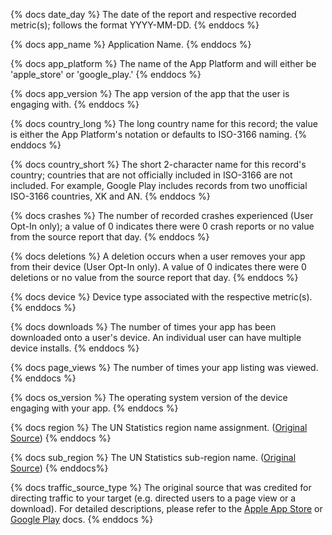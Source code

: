 {% docs date_day %} The date of the report and respective recorded metric(s); follows the format YYYY-MM-DD. {% enddocs %}

{% docs app_name %} Application Name. {% enddocs %}

{% docs app_platform %} The name of the App Platform and will either be 'apple_store' or 'google_play.' {% enddocs %}

{% docs app_version %} The app version of the app that the user is engaging with. {% enddocs %}

{% docs country_long %} The long country name for this record; the value is either the App Platform's notation or defaults to ISO-3166 naming. {% enddocs %}

{% docs country_short %} The short 2-character name for this record's country; countries that are not officially included in ISO-3166 are not included. For example, Google Play includes records from two unofficial ISO-3166 countries, XK and AN. {% enddocs %}

{% docs crashes %} The number of recorded crashes experienced (User Opt-In only); a value of 0 indicates there were 0 crash reports or no value from the source report that day. {% enddocs %}

{% docs deletions %} A deletion occurs when a user removes your app from their device (User Opt-In only). A value of 0 indicates there were 0 deletions or no value from the source report that day. {% enddocs %}

{% docs device %} Device type associated with the respective metric(s). {% enddocs %}

{% docs downloads %} The number of times your app has been downloaded onto a user's device. An individual user can have multiple device installs. {% enddocs %}

{% docs page_views %} The number of times your app listing was viewed. {% enddocs %}

{% docs os_version %} The operating system version of the device engaging with your app. {% enddocs %}

{% docs region %} The UN Statistics region name assignment. ([Original Source](https://github.com/lukes/ISO-3166-Countries-with-Regional-Codes/blob/master/all/all.csv)) {% enddocs %}

{% docs sub_region %} The UN Statistics sub-region name. ([Original Source](https://github.com/lukes/ISO-3166-Countries-with-Regional-Codes/blob/master/all/all.csv)) {% enddocs%}

{% docs traffic_source_type %} The original source that was credited for directing traffic to your target (e.g. directed users to a page view or a download). For detailed descriptions, please refer to the [Apple App Store](https://github.com/fivetran/dbt_apple_store_source/blob/main/models/docs.md) or [Google Play](https://github.com/fivetran/dbt_google_play_source/blob/main/models/docs.md) docs. {% enddocs %}
